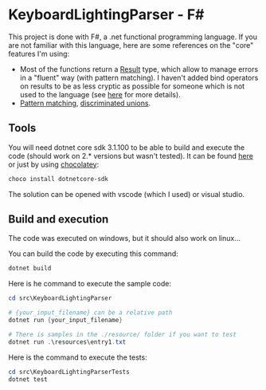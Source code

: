 # KeyboardLightingParser - F#

This project is done with F#, a .net functional programming language. If you are not familiar with this language, here are some references on the "core" features I'm using:

- Most of the functions return a [Result](https://docs.microsoft.com/en-us/dotnet/fsharp/language-reference/results) type, which allow  to manage errors in a "fluent" way (with pattern matching). I haven't added bind operators on results to be as less cryptic as possible for someone which is not used to the language (see [here](https://fsharpforfunandprofit.com/posts/recipe-part2/) for more details).
- [Pattern matching](https://docs.microsoft.com/en-us/dotnet/fsharp/language-reference/pattern-matching), [discriminated unions](https://docs.microsoft.com/en-us/dotnet/fsharp/language-reference/discriminated-unions).

## Tools

You will need dotnet core sdk 3.1.100 to be able to build and execute the code (should work on 2.* versions but wasn't tested). It can be found [here](https://dotnet.microsoft.com/download) or just by using [chocolatey](https://chocolatey.org/packages/dotnetcore-sdk):

```powershell
choco install dotnetcore-sdk
```

The solution can be opened with vscode (which I used) or visual studio.

## Build and execution

The code was executed on windows, but it should also work on linux...

You can build the code by executing this command:

```powershell
dotnet build
```

Here is he command to execute the sample code:

```powershell
cd src\KeyboardLightingParser

# {your_input_filename} can be a relative path
dotnet run {your_input_filename}

# There is samples in the ./resource/ folder if you want to test
dotnet run .\resources\entry1.txt
```

Here is the command to execute the tests:

```powershell
cd src\KeyboardLightingParserTests
dotnet test
```
